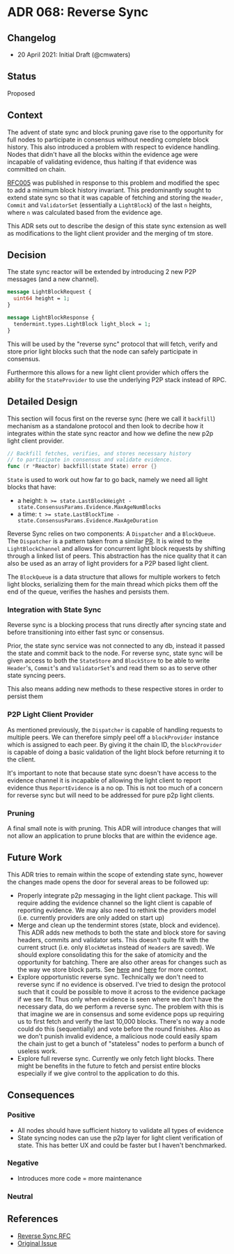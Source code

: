 # ADR 068: Reverse Sync

## Changelog

- 20 April 2021: Initial Draft (@cmwaters)

## Status

Proposed

## Context

The advent of state sync and block pruning gave rise to the opportunity for full nodes to participate in consensus without needing complete block history. This also introduced a problem with respect to evidence handling. Nodes that didn't have all the blocks within the evidence age were incapable of validating evidence, thus halting if that evidence was committed on chain. 

[RFC005](https://github.com/tendermint/spec/blob/master/rfc/005-reverse-sync.md) was published in response to this problem and modified the spec to add a minimum block history invariant. This predominantly sought to extend state sync so that it was capable of fetching and storing the `Header`, `Commit` and `ValidatorSet` (essentially a `LightBlock`) of the last `n` heights, where `n` was calculated based from the evidence age.

This ADR sets out to describe the design of this state sync extension as well as modifications to the light client provider and the merging of tm store.

## Decision

The state sync reactor will be extended by introducing 2 new P2P messages (and a new channel). 

```protobuf
message LightBlockRequest {
  uint64 height = 1;
}

message LightBlockResponse {
  tendermint.types.LightBlock light_block = 1; 
}
```

This will be used by the "reverse sync" protocol that will fetch, verify and store prior light blocks such that the node can safely participate in consensus.

Furthermore this allows for a new light client provider which offers the ability for the `StateProvider` to use the underlying P2P stack instead of RPC.

## Detailed Design

This section will focus first on the reverse sync (here we call it `backfill`) mechanism as a standalone protocol and then look to decribe how it integrates within the state sync reactor and how we define the new p2p light client provider.

```go
// Backfill fetches, verifies, and stores necessary history
// to participate in consensus and validate evidence.
func (r *Reactor) backfill(state State) error {}
```

`State` is used to work out how far to go back, namely we need all light blocks that have:
- a height: `h >= state.LastBlockHeight - state.ConsensusParams.Evidence.MaxAgeNumBlocks`
- a time: `t >= state.LastBlockTime - state.ConsensusParams.Evidence.MaxAgeDuration`

Reverse Sync relies on two components: A `Dispatcher` and a `BlockQueue`. The `Dispatcher` is a pattern taken from a similar [PR](https://github.com/tendermint/tendermint/pull/4508). It is wired to the `LightBlockChannel` and allows for concurrent light block requests by shifting through a linked list of peers. This abstraction has the nice quality that it can also be used as an array of light providers for a P2P based light client.

The `BlockQueue` is a data structure that allows for multiple workers to fetch light blocks, serializing them for the main thread which picks them off the end of the queue, verifies the hashes and persists them.

### Integration with State Sync

Reverse sync is a blocking process that runs directly after syncing state and before transitioning into either fast sync or consensus.

Prior, the state sync service was not connected to any db, instead it passed the state and commit back to the node. For reverse sync, state sync will be given access to both the `StateStore` and `BlockStore` to be able to write `Header`'s, `Commit`'s and `ValidatorSet`'s and read them so as to serve other state syncing peers.

This also means adding new methods to these respective stores in order to persist them

### P2P Light Client Provider

As mentioned previously, the `Dispatcher` is capable of handling requests to multiple peers. We can therefore simply peel off a `blockProvider` instance which is assigned to each peer. By giving it the chain ID, the `blockProvider` is capable of doing a basic validation of the light block before returning it to the client.

It's important to note that because state sync doesn't have access to the evidence channel it is incapable of allowing the light client to report evidence thus `ReportEvidence` is a no op. This is not too much of a concern for reverse sync but will need to be addressed for pure p2p light clients.

### Pruning

A final small note is with pruning. This ADR will introduce changes that will not allow an application to prune blocks that are within the evidence age.

## Future Work

This ADR tries to remain within the scope of extending state sync, however the changes made opens the door for several areas to be followed up:
- Properly integrate p2p messaging in the light client package. This will require adding the evidence channel so the light client is capable of reporting evidence. We may also need to rethink the providers model (i.e. currently providers are only added on start up)
- Merge and clean up the tendermint stores (state, block and evidence). This ADR adds new methods to both the state and block store for saving headers, commits and validator sets. This doesn't quite fit with the current struct (i.e. only `BlockMeta`s instead of `Header`s are saved). We should explore consolidating this for the sake of atomicity and the opportunity for batching. There are also other areas for changes such as the way we store block parts. See [here](https://github.com/tendermint/tendermint/issues/5383) and [here](https://github.com/tendermint/tendermint/issues/4630) for more context.
- Explore opportunistic reverse sync. Technically we don't need to reverse sync if no evidence is observed. I've tried to design the protocol such that it could be possible to move it across to the evidence package if we see fit. Thus only when evidence is seen where we don't have the necessary data, do we perform a reverse sync. The problem with this is that imagine we are in consensus and some evidence pops up requiring us to first fetch and verify the last 10,000 blocks. There's no way a node could do this (sequentially) and vote before the round finishes. Also as we don't punish invalid evidence, a malicious node could easily spam the chain just to get a bunch of "stateless" nodes to perform a bunch of useless work.
- Explore full reverse sync. Currently we only fetch light blocks. There might be benefits in the future to fetch and persist entire blocks especially if we give control to the application to do this.

## Consequences

### Positive

- All nodes should have sufficient history to validate all types of evidence
- State syncing nodes can use the p2p layer for light client verification of state. This has better UX and could be faster but I haven't benchmarked.

### Negative

- Introduces more code = more maintenance

### Neutral

## References

- [Reverse Sync RFC](https://github.com/tendermint/spec/blob/master/rfc/005-reverse-sync.md)
- [Original Issue](https://github.com/tendermint/tendermint/issues/5617)
